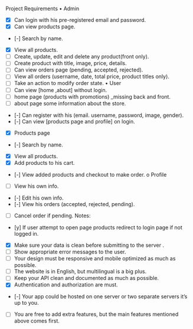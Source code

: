 Project Requirements
• Admin
- [X] Can login with his pre-registered email and password.
- [x] Can view products page.
- [-] Search by name.
- [X] View all products.
- [ ] Create, update, edit and delete any product(front only).
- [ ] Create product with title, image, price, details.
- [ ] Can view orders page (pending, accepted, rejected).
- [ ] View all orders (username, date, total price, product titles
only).
- [ ] Take an action to modify order state.
• User
- [ ] Can view [home ,about] without login.
- [ ] home page (products with promotions) _missing back and front.
- [ ] about page some information about the store.
- [-] Can register with his (email. username, password, image,
gender).
- [-] Can view [products page and profile] on login.
- [x] Products page
- [-] Search by name.
- [x] View all products.
- [x] Add products to his cart.
- [-] View added products and checkout to make order.
o Profile
- [ ] View his own info.
- [-] Edit his own info.
- [-] View his orders (accepted, rejected, pending).
- [ ] Cancel order if pending.
Notes:
- [y] If user attempt to open page products redirect to login page if 
not logged in.
- [x] Make sure your data is clean before submitting to the server .
- [ ] Show appropriate error messages to the user.
- [ ] Your design must be responsive and mobile optimized as much 
as possible.
- [ ] The website is in English, but multilingual is a big plus.
- [ ] Keep your API clean and documented as much as possible.
- [x] Authentication and authorization are must.
- [-] Your app could be hosted on one server or two separate
servers it’s up to you.
- [ ] You are free to add extra features, but the main features 
mentioned above comes first.
